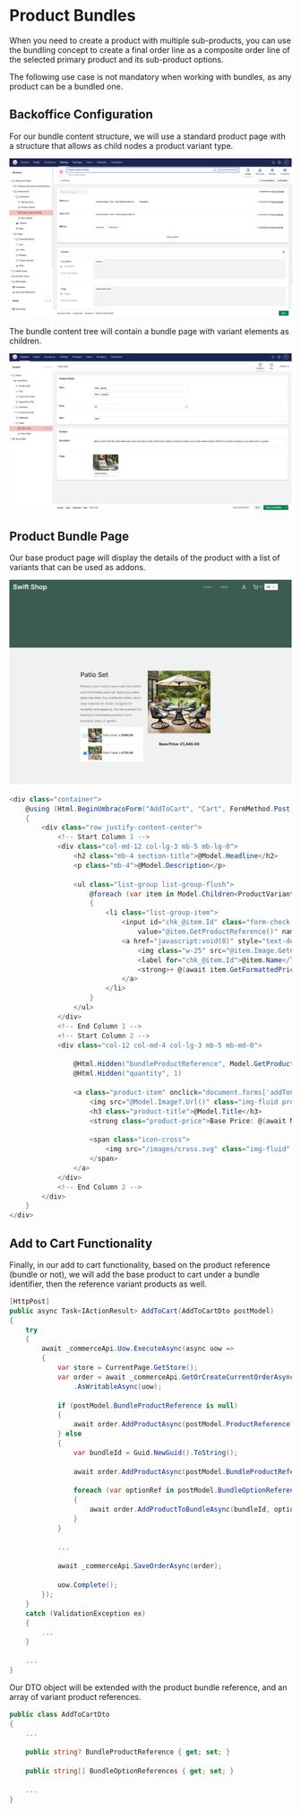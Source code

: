 # Product Bundles

When you need to create a product with multiple sub-products, you can use the
bundling concept to create a final order line as a composite order line of the
selected primary product and its sub-product options.

The following use case is not mandatory when working with bundles, as any product can be a bundled one.

## Backoffice Configuration

For our bundle content structure, we will use a standard product page with a
structure that allows as child nodes a product variant type.

![product-variant-details](../images/product-bundles/product-variant-details.png)

The bundle content tree will contain a bundle page with variant elements as children.

![product-variant-children](../images/product-bundles/product-variant-children.png)

## Product Bundle Page

Our base product page will display the details of the product with a list of variants that can be used as addons.

![product-bundles](../images/product-bundles/product-bundles.png)

````csharp
<div class="container">
    @using (Html.BeginUmbracoForm("AddToCart", "Cart", FormMethod.Post, new { @name = "addToCartForm" }))
    {
        <div class="row justify-content-center">
            <!-- Start Column 1 -->
            <div class="col-md-12 col-lg-3 mb-5 mb-lg-0">
                <h2 class="mb-4 section-title">@Model.Headline</h2>
                <p class="mb-4">@Model.Description</p>

                <ul class="list-group list-group-flush">
                    @foreach (var item in Model.Children<ProductVariantDetails>())
                    {
                        <li class="list-group-item">
                            <input id="chk_@item.Id" class="form-check-input me-1 align-middle" type="checkbox"
                                value="@item.GetProductReference()" name="bundleOptionReferences[]" />
                            <a href="javascript:void(0)" style="text-decoration: none;">
                                <img class="w-25" src="@item.Image.GetCropUrl()" alt="@item.Name" />
                                <label for="chk_@item.Id">@item.Name</label>
                                <strong>+ @(await item.GetFormattedPriceAsync())</strong>
                            </a>
                        </li>
                    }
                </ul>
            </div>
            <!-- End Column 1 -->
            <!-- Start Column 2 -->
            <div class="col-12 col-md-4 col-lg-3 mb-5 mb-md-0">

                @Html.Hidden("bundleProductReference", Model.GetProductReference())
                @Html.Hidden("quantity", 1)

                <a class="product-item" onclick="document.forms['addToCartForm'].submit()">
                    <img src="@Model.Image?.Url()" class="img-fluid product-thumbnail" />
                    <h3 class="product-title">@Model.Title</h3>
                    <strong class="product-price">Base Price: @(await Model.GetFormattedPriceAsync())</strong>

                    <span class="icon-cross">
                        <img src="/images/cross.svg" class="img-fluid" />
                    </span>
                </a>
            </div>
            <!-- End Column 2 -->
        </div>
    }
</div>
````

## Add to Cart Functionality

Finally, in our add to cart functionality, based on the product reference (bundle or not), we will add the base product to cart under a bundle identifier, then the reference variant products as well.

````csharp
[HttpPost]
public async Task<IActionResult> AddToCart(AddToCartDto postModel)
{
    try
    {
        await _commerceApi.Uow.ExecuteAsync(async uow =>
        {
            var store = CurrentPage.GetStore();
            var order = await _commerceApi.GetOrCreateCurrentOrderAsync(store.Id)
                .AsWritableAsync(uow);

            if (postModel.BundleProductReference is null)
            {
                await order.AddProductAsync(postModel.ProductReference, decimal.Parse(postModel.Quantity));
            } else
            {
                var bundleId = Guid.NewGuid().ToString();

                await order.AddProductAsync(postModel.BundleProductReference, 1, bundleId);

                foreach (var optionRef in postModel.BundleOptionReferences)
                {
                    await order.AddProductToBundleAsync(bundleId, optionRef, 1);
                }
            }

            ...

            await _commerceApi.SaveOrderAsync(order);

            uow.Complete();
        });
    }
    catch (ValidationException ex)
    {
        ...
    }

    ...
}
````

Our DTO object will be extended with the product bundle reference, and an array of variant product references.

````csharp
public class AddToCartDto
{
    ...

    public string? BundleProductReference { get; set; }

    public string[] BundleOptionReferences { get; set; }

    ...
}
````
